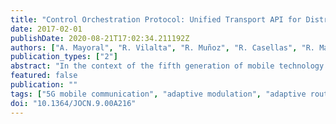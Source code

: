 ```yaml
---
title: "Control Orchestration Protocol: Unified Transport API for Distributed Cloud and Network Orchestration"
date: 2017-02-01
publishDate: 2020-08-21T17:02:34.211192Z
authors: ["A. Mayoral", "R. Vilalta", "R. Muñoz", "R. Casellas", "R. Martínez", "M. S. Moreolo", "J. M. Fabrega", "A. Aguado", "S. Yan", "D. Simeonidou", "J. M. Gran", "V. López", "P. Kaczmarek", "R. Szwedowski", "T. Szyrkowiec", "A. Autenrieth", "N. Yoshikane", "T. Tsuritani", "I. Morita", "M. Shiraiwa", "N. Wada", "M. Nishihara", "T. Tanaka", "T. Takahara", "J. C. Rasmussen", "Y. Yoshida", "K. i Kitayama"]
publication_types: ["2"]
abstract: "In the context of the fifth generation of mobile technology (5G), multiple technologies will converge into a unified end-to-end system. For this purpose, software defined networking (SDN) is proposed, as the control paradigm will integrate all network segments and heterogeneous optical and wireless network technologies together with massive storage and computing infrastructures. The control orchestration protocol is presented as a unified transport application programming interface solution for joint cloud/network orchestration, allowing interworking of heterogeneous control planes to provide provisioning and recovery of quality of service (QoS)-aware end-to-end services. End-to-end QoS is guaranteed by provisioning and restoration schemes, which are proposed for optical circuit/packet switching restoration by means of signal monitoring and adaptive modulation and adaptive route control, respectively. The proposed solution is experimentally demonstrated in an international multi-partner test bed, which consists of a multi-domain transport network comprising optical circuit switching and optical packet switching domains controlled by SDN/OpenFlow and Generalized Multiprotocol Label Switching (GMPLS) control planes and a distributed cloud infrastructure. The results show the dynamic provisioning of IT and network resources and recovery capabilities of the architecture."
featured: false
publication: ""
tags: ["5G mobile communication", "adaptive modulation", "adaptive route control", "application program interfaces", "Cloud computing", "computing infrastructures", "control orchestration protocol", "Control orchestration protocol", "distributed cloud orchestration", "dynamic provisioning", "end-to-end QoS", "fifth generation mobile technology", "generalized multiprotocol label switching control planes", "heterogeneous control planes", "heterogeneous optical network technology", "international multipartner test bed", "joint cloud-network orchestration", "multidomain transport network", "multiprotocol label switching", "network recovery capability", "network resources", "Network topology", "OpenFlow control planes", "optical circuit switching", "optical circuit switching domains", "optical circuit-packet switching restoration", "Optical fiber networks", "optical fibre networks", "optical modulation", "optical packet switching", "optical packet switching domains", "optical switches", "Orchestration", "Protocols", "quality of service", "quality-of-service-aware end-to-end services", "routing protocols", "SDN", "signal monitoring", "software defined networking", "Software defined networking (SDN)", "storage infrastructures", "Topology", "unified end-to-end system", "unified transport API", "unified transport application programming interface", "wireless network technology"]
doi: "10.1364/JOCN.9.00A216"
---
```


